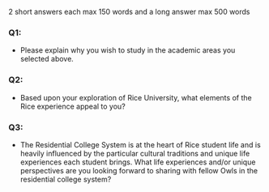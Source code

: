 2 short answers each max 150 words and a long answer max 500 words

### Q1:
* Please explain why you wish to study in the academic areas you selected above.

### Q2:
* Based upon your exploration of Rice University, what elements of the Rice experience appeal to you?

### Q3:
* The Residential College System is at the heart of Rice student life and is heavily influenced by the particular cultural traditions and unique life experiences each student brings.
What life experiences and/or unique perspectives are you looking forward to sharing with fellow Owls in the residential college system? 

